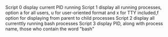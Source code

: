 Script 0 display current PID running
Script 1 display all running processes, option a for all users, u for user-oriented format and x for TTY included,f option for displaying from parent to child processes
Script 2 display all currenttly running bash processes
Script 3 display PID, along with process name, those who contain the word "bash" 
